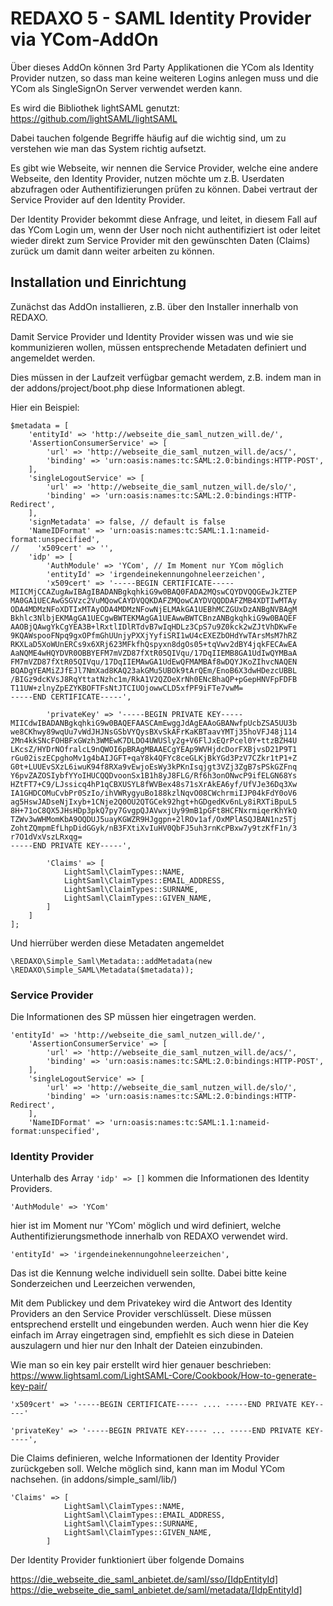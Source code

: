 # REDAXO 5 - SAML Identity Provider via YCom-AddOn

Über dieses AddOn können 3rd Party Applikationen die YCom als Identity Provider nutzen, so dass man keine weiteren Logins anlegen muss und die YCom als SingleSignOn Server verwendet werden kann.

Es wird die Bibliothek lightSAML genutzt: https://github.com/lightSAML/lightSAML

Dabei tauchen folgende Begriffe häufig auf die wichtig sind, um zu verstehen wie man das System richtig aufsetzt.

Es gibt wie Webseite, wir nennen die Service Provider, welche eine andere Webseite, den Identity Provider, nutzen möchte um z.B. Userdaten abzufragen oder Authentifizierungen prüfen zu können. Dabei vertraut der Service Provider auf den Identity Provider.

Der Identity Provider bekommt diese Anfrage, und leitet, in diesem Fall auf das YCom Login um, wenn der User noch nicht authentifiziert ist oder leitet wieder direkt zum Service Provider mit den gewünschten Daten (Claims) zurück um damit dann weiter arbeiten zu können.

## Installation und Einrichtung

Zunächst das AddOn installieren, z.B. über den Installer innerhalb von REDAXO.

Damit Service Provider und Identity Provider wissen was und wie sie kommunizieren wollen, müssen entsprechende Metadaten definiert und angemeldet werden.

Dies müssen in der Laufzeit verfügbar gemacht werdem, z.B. indem man in der addons/project/boot.php diese Informationen ablegt.

Hier ein Beispiel:

```
$metadata = [
    'entityId' => 'http://webseite_die_saml_nutzen_will.de/',
    'AssertionConsumerService' => [
        'url' => 'http://webseite_die_saml_nutzen_will.de/acs/',
        'binding' => 'urn:oasis:names:tc:SAML:2.0:bindings:HTTP-POST',
    ],
    'singleLogoutService' => [
        'url' => 'http://webseite_die_saml_nutzen_will.de/slo/',
        'binding' => 'urn:oasis:names:tc:SAML:2.0:bindings:HTTP-Redirect',
    ],
    'signMetadata' => false, // default is false
    'NameIDFormat' => 'urn:oasis:names:tc:SAML:1.1:nameid-format:unspecified',
//    'x509cert' => '',
    'idp' => [
        'AuthModule' => 'YCom', // Im Moment nur YCom möglich
        'entityId' => 'irgendeinekennungohneleerzeichen',
        'x509cert' => '-----BEGIN CERTIFICATE-----
MIICMjCCAZugAwIBAgIBADANBgkqhkiG9w0BAQ0FADA2MQswCQYDVQQGEwJkZTEP
MA0GA1UECAwGSGVzc2VuMQowCAYDVQQKDAFZMQowCAYDVQQDDAFZMB4XDTIwMTAy
ODA4MDMzNFoXDTIxMTAyODA4MDMzNFowNjELMAkGA1UEBhMCZGUxDzANBgNVBAgM
Bkhlc3NlbjEKMAgGA1UECgwBWTEKMAgGA1UEAwwBWTCBnzANBgkqhkiG9w0BAQEF
AAOBjQAwgYkCgYEA3B+lRxtlIDlRTdvB7wIqHDLz3CpS7u9Z0kck2wZJtVhDKwFe
9KQAWspooFNpq9gxOPfmGhUUnjyPXXjYyfiSRI1wU4cEXEZbOHdYwTArsMsM7hRZ
RKXLaD5XoWUnERCs9x6XRj623MFkfhQspyxn8dgOs05+tqVwv2dBY4jqkFECAwEA
AaNQME4wHQYDVR0OBBYEFM7mVZD87fXtR05QIVqu/17DqIIEMB8GA1UdIwQYMBaA
FM7mVZD87fXtR05QIVqu/17DqIIEMAwGA1UdEwQFMAMBAf8wDQYJKoZIhvcNAQEN
BQADgYEAMiZJfEJl7NmXad8KAQ23akGMu5UBOk9tArQEm/EnoB6X3dwHDezcUBBL
/BIGz9dcKVsJ8RqYttatNzhc1m/RkA1V2QZOeXrNh0ENcBhaQP+pGepHNVFpFDFB
T11UW+zlnyZpEZYKBOFTFsNtJTCIUOjowwCLD5xfPF9iFTe7vwM=
-----END CERTIFICATE-----',

        'privateKey' => '-----BEGIN PRIVATE KEY-----
MIICdwIBADANBgkqhkiG9w0BAQEFAASCAmEwggJdAgEAAoGBANwfpUcbZSA5UU3b
we8CKhwy89wqUu7vWdJHJNsGSbVYQysBXvSkAFrKaKBTaavYMTj35hoVFJ48j114
2Mn4kkSNcFOHBFxGWzh3WMEwK7DLDO4UWUSly2g+V6FlJxEQrPcel0Y+ttzBZH4U
LKcsZ/HYDrNOfralcL9nQWOI6pBRAgMBAAECgYEAp9WVHjdcDorFXBjvsD21P9T1
rGu02iszECpghoMv1g4bAIJGFT+qaY8k4QFYc8ceGLKjBkYGd3PzV7CZkr1tP1+Z
G0t+LUUEvSXzL6iwuK94f8RXa9vEwjoEsWy3kPKnIsqjgt3VZj3ZgB7sPSkGZFnq
Y6pvZAZOSIybfYYoIHUCQQDvoonSx1B1h8yJ8FLG/Rf6h3onONwcP9ifELGN68Ys
HZtFT7+C9/LJssicq4hP1qCBXUSYL8fWVBex48s71sXrAkEA6yf/UfVJe36Dq3Xw
IA1GHDCOMuCvbPr0SzIo/ihVWRygyuBo188kzlNqvO08CWchrmiIJP04kFdY0oV6
ag5HswJADseNjIxyb+1CNje2Q0OU2QTGCek92hgt+hGDgedKv6nLy8iRXTiBpuL5
8H+71oC8QX5JHsHDp3pkQ7py7GvgpQJAVwxjUy99mB1pGFt8HCFNxrmiqerKhYkQ
TZWv3wWHMomKbA9OQDUJ5uayKGWZR9HJggpn+2lROv1af/OxMPlASQJBAN1nz5Tj
ZohtZQmpmEfLhpDidGGyk/nB3FXtiXvIuHV0QbFJ5uh3rnKcPBxw7y9tzKfF1n/3
r7O1dVxVszLRxqg=
-----END PRIVATE KEY-----',

        'Claims' => [
            LightSaml\ClaimTypes::NAME,
            LightSaml\ClaimTypes::EMAIL_ADDRESS,
            LightSaml\ClaimTypes::SURNAME,
            LightSaml\ClaimTypes::GIVEN_NAME,
        ]
    ]
];
```

Und hierrüber werden diese Metadaten angemeldet

```
\REDAXO\Simple_Saml\Metadata::addMetadata(new \REDAXO\Simple_SAML\Metadata($metadata));
```

### Service Provider

Die Informationen des SP müssen hier eingetragen werden.

```
'entityId' => 'http://webseite_die_saml_nutzen_will.de/',
    'AssertionConsumerService' => [
        'url' => 'http://webseite_die_saml_nutzen_will.de/acs/',
        'binding' => 'urn:oasis:names:tc:SAML:2.0:bindings:HTTP-POST',
    ],
    'singleLogoutService' => [
        'url' => 'http://webseite_die_saml_nutzen_will.de/slo/',
        'binding' => 'urn:oasis:names:tc:SAML:2.0:bindings:HTTP-Redirect',
    ],
    'NameIDFormat' => 'urn:oasis:names:tc:SAML:1.1:nameid-format:unspecified',

```

### Identity Provider

Unterhalb des Array `'idp' => []` kommen die Informationen des Identity Providers.

``` 
'AuthModule' => 'YCom'
```

hier ist im Moment nur 'YCom' möglich und wird definiert, welche Authentifizierungsmethode innerhalb von REDAXO verwendet wird.

```
'entityId' => 'irgendeinekennungohneleerzeichen',
```

Das ist die Kennung welche individuell sein sollte. Dabei bitte keine Sonderzeichen und Leerzeichen verwenden,

Mit dem Publickey und dem Privatekey wird die Antwort des Identity Providers an den Service Provider verschlüsselt.
Diese müssen entsprechend erstellt und eingebunden werden. Auch wenn hier die Key einfach im Array eingetragen sind, empfiehlt es sich diese in Dateien auszulagern und hier nur den Inhalt der Dateien einzubinden.

Wie man so ein key pair erstellt wird hier genauer beschrieben: https://www.lightsaml.com/LightSAML-Core/Cookbook/How-to-generate-key-pair/

```
'x509cert' => '-----BEGIN CERTIFICATE----- .... -----END PRIVATE KEY-----'
```

```
'privateKey' => '-----BEGIN PRIVATE KEY----- ... -----END PRIVATE KEY-----',
```

Die Claims definieren, welche Informationen der Identity Provider zurückgeben soll. Welche möglich sind, kann man im Modul YCom nachsehen. (in addons/simple_saml/lib/)

```
'Claims' => [
            LightSaml\ClaimTypes::NAME,
            LightSaml\ClaimTypes::EMAIL_ADDRESS,
            LightSaml\ClaimTypes::SURNAME,
            LightSaml\ClaimTypes::GIVEN_NAME,
        ]
```

Der Identity Provider funktioniert über folgende Domains

https://die_webseite_die_saml_anbietet.de/saml/sso/[IdpEntityId]
https://die_webseite_die_saml_anbietet.de/saml/metadata/[IdpEntityId]





